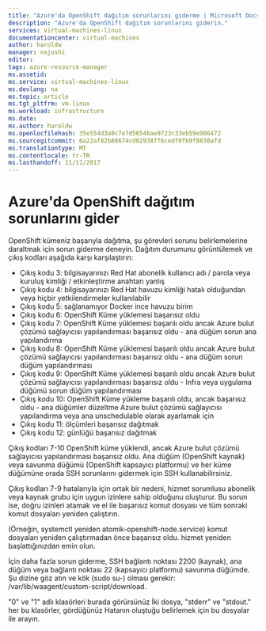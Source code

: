 ```yaml
---
title: "Azure'da OpenShift dağıtım sorunlarını giderme | Microsoft Docs"
description: "Azure'da OpenShift dağıtım sorunlarını giderin."
services: virtual-machines-linux
documentationcenter: virtual-machines
author: haroldw
manager: najoshi
editor: 
tags: azure-resource-manager
ms.assetid: 
ms.service: virtual-machines-linux
ms.devlang: na
ms.topic: article
ms.tgt_pltfrm: vm-linux
ms.workload: infrastructure
ms.date: 
ms.author: haroldw
ms.openlocfilehash: 35e554d3a9c7e7d56546ae9723c33eb59e906472
ms.sourcegitcommit: 6a22af82b88674cd029387f6cedf0fb9f8830afd
ms.translationtype: MT
ms.contentlocale: tr-TR
ms.lasthandoff: 11/11/2017
---
```

# <a name="troubleshoot-openshift-deployment-in-azure"></a>Azure'da OpenShift dağıtım sorunlarını gider

OpenShift kümeniz başarıyla dağıtma, şu görevleri sorunu belirlemelerine daraltmak için sorun giderme deneyin. Dağıtım durumunu görüntülemek ve çıkış kodları aşağıda karşı karşılaştırın:

- Çıkış kodu 3: bilgisayarınızı Red Hat abonelik kullanıcı adı / parola veya kuruluş kimliği / etkinleştirme anahtarı yanlış
- Çıkış kodu 4: bilgisayarınızı Red Hat havuzu kimliği hatalı olduğundan veya hiçbir yetkilendirmeler kullanılabilir
- Çıkış kodu 5: sağlanamıyor Docker ince havuzu birim
- Çıkış kodu 6: OpenShift Küme yüklemesi başarısız oldu
- Çıkış kodu 7: OpenShift Küme yüklemesi başarılı oldu ancak Azure bulut çözümü sağlayıcısı yapılandırması başarısız oldu - ana düğüm sorun ana yapılandırma
- Çıkış kodu 8: OpenShift Küme yüklemesi başarılı oldu ancak Azure bulut çözümü sağlayıcısı yapılandırması başarısız oldu - ana düğüm sorun düğüm yapılandırması
- Çıkış kodu 9: OpenShift Küme yüklemesi başarılı oldu ancak Azure bulut çözümü sağlayıcısı yapılandırması başarısız oldu - Infra veya uygulama düğümü sorun düğüm yapılandırması
- Çıkış kodu 10: OpenShift Küme yükleme başarılı oldu, ancak başarısız oldu - ana düğümler düzeltme Azure bulut çözümü sağlayıcısı yapılandırma veya ana unschedulable olarak ayarlamak için
- Çıkış kodu 11: ölçümleri başarısız dağıtmak
- Çıkış kodu 12: günlüğü başarısız dağıtmak

Çıkış kodları 7-10 OpenShift küme yüklendi, ancak Azure bulut çözümü sağlayıcısı yapılandırması başarısız oldu. Ana düğüm (OpenShift kaynak) veya savunma düğümü (OpenShift kapsayıcı platformu) ve her küme düğümüne orada SSH sorunlarını gidermek için SSH kullanabilirsiniz.

Çıkış kodları 7-9 hatalarıyla için ortak bir nedeni, hizmet sorumlusu abonelik veya kaynak grubu için uygun izinlere sahip olduğunu oluşturur. Bu sorun ise, doğru izinleri atamak ve el ile başarısız komut dosyası ve tüm sonraki komut dosyaları yeniden çalıştırın.

(Örneğin, systemctl yeniden atomik-openshift-node.service) komut dosyaları yeniden çalıştırmadan önce başarısız oldu. hizmet yeniden başlattığınızdan emin olun.

İçin daha fazla sorun giderme, SSH bağlantı noktası 2200 (kaynak), ana düğüm veya bağlantı noktası 22 (kapsayıcı platformu) savunma düğümde. Şu dizine göz atın ve kök (sudo su-) olması gerekir: /var/lib/waagent/custom-script/download.

"0" ve "1" adlı klasörleri burada görürsünüz İki dosya, "stderr" ve "stdout." her bu klasörler, gördüğünüz Hatanın oluştuğu belirlemek için bu dosyalar ile arayın.

